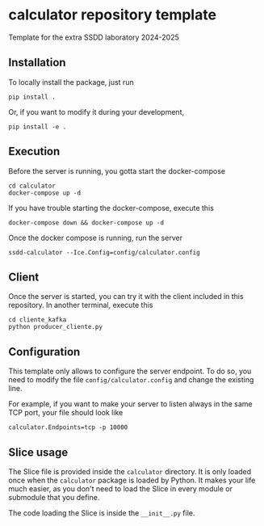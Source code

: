 # calculator repository template

Template for the extra SSDD laboratory 2024-2025

## Installation

To locally install the package, just run

```
pip install .
```

Or, if you want to modify it during your development,

```
pip install -e .
```

## Execution

Before the server is running, you gotta start the docker-compose

```
cd calculator
docker-compose up -d
```

If you have trouble starting the docker-compose, execute this

```
docker-compose down && docker-compose up -d
```

Once the docker compose is running, run the server

```
ssdd-calculator --Ice.Config=config/calculator.config
```

## Client

Once the server is started, you can try it with the client included in this repository. In another terminal, execute this

```
cd cliente_kafka
python producer_cliente.py
```

## Configuration

This template only allows to configure the server endpoint. To do so, you need to modify
the file `config/calculator.config` and change the existing line.

For example, if you want to make your server to listen always in the same TCP port, your file
should look like

```
calculator.Endpoints=tcp -p 10000
```

## Slice usage

The Slice file is provided inside the `calculator` directory. It is only loaded once when the `calculator`
package is loaded by Python. It makes your life much easier, as you don't need to load the Slice in every module
or submodule that you define.

The code loading the Slice is inside the `__init__.py` file.
